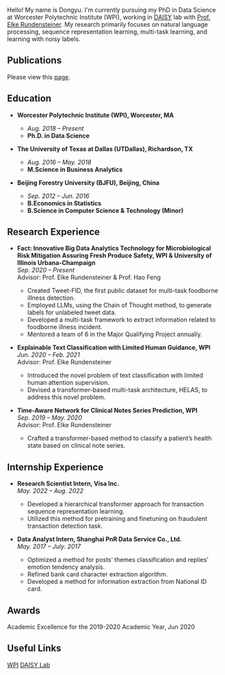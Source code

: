 Hello! My name is Dongyu. I'm currently pursuing my PhD in Data Science at Worcester Polytechnic Institute (WPI), working in [DAISY](https://daisy.wpi.edu/) lab with [Prof. Elke Rundensteiner](https://www.wpi.edu/people/faculty/rundenst). My research primarily focuses on natural language processing, sequence representation learning, multi-task learning, and learning with noisy labels.

## Publications

Please view this [page](publication.html).

## Education
- **Worcester Polytechnic Institute (WPI), Worcester, MA**
  - *Aug. 2018 – Present*
  - **Ph.D. in Data Science**
  

- **The University of Texas at Dallas (UTDallas), Richardson, TX**
  - *Aug. 2016 – May. 2018*
  - **M.Science in Business Analytics**


- **Beijing Forestry University (BJFU), Beijing, China**
  - *Sep. 2012 – Jun. 2016*
  - **B.Economics in Statistics**
  - **B.Science in Computer Science & Technology (Minor)**
  


## Research Experience
- **Fact: Innovative Big Data Analytics Technology for Microbiological Risk Mitigation Assuring Fresh Produce Safety, WPI & University of Illinois Urbana-Champaign**  
  *Sep. 2020 – Present*  
  Advisor: Prof. Elke Rundensteiner & Prof. Hao Feng  
  - Created Tweet-FID, the first public dataset for multi-task foodborne illness detection.
  - Employed LLMs, using the Chain of Thought method, to generate labels for unlabeled tweet data.
  - Developed a multi-task framework to extract information related to foodborne illness incident. 
  - Mentored a team of 6 in the Major Qualifying Project annually.

- **Explainable Text Classification with Limited Human Guidance, WPI**  
  *Jun. 2020 – Feb. 2021*  
  Advisor: Prof. Elke Rundensteiner  
  - Introduced the novel problem of text classification with limited human attention supervision. 
  - Devised a transformer-based multi-task architecture, HELAS, to address this novel problem.

- **Time-Aware Network for Clinical Notes Series Prediction, WPI**  
  *Sep. 2019 – May. 2020*  
  Advisor: Prof. Elke Rundensteiner  
  - Crafted a transformer-based method to classify a patient’s health state based on clinical note series.

## Internship Experience
- **Research Scientist Intern, Visa Inc.**  
  *May. 2022 – Aug. 2022*
  - Developed a hierarchical transformer approach for transaction sequence representation learning.
  - Utilized this method for pretraining and finetuning on fraudulent transaction detection task.

- **Data Analyst Intern, Shanghai PnR Data Service Co., Ltd.**  
  *May. 2017 – July. 2017*
  - Optimized a method for posts’ themes classification and replies’ emotion tendency analysis.
  - Refined bank card character extraction algorithm.
  - Developed a method for information extraction from National ID card.

## Awards
Academic Excellence for the 2019-2020 Academic Year, Jun 2020

## Useful Links
[WPI](https://www.wpi.edu/)
[DAISY Lab](https://daisy.wpi.edu/)

